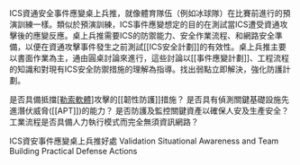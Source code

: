 ICS資通安全事件應變桌上兵推，就像體育隊伍（例如冰球隊）在比賽前進行的預演訓練一樣。類似於預演訓練，ICS事件應變想定的目的在測試當ICS遭受資通攻擊後的應變反應。桌上兵推需要ICS的防禦能力、安全作業流程、和網路安全準備，以便在資通攻擊事件發生之前測試[[ICS安全計劃]]的有效性。桌上兵推主要以書面作業為主，通由圓桌討論來進行，這些討論以[[事件應變計劃]]、工程流程的知識和對現有ICS安全防禦措施的理解為指導。找出弱點立即解決，強化防護計劃。

是否具備抵擋[[勒索軟體]](Ransomware)攻擊的[[韌性防護]]措施？
是否具有偵測關鍵基礎設施先進潛伏威脅([[APT]])的能力？
是否防護及監控關鍵資產以確保人安及生產安全？
工業流程是否具備人力執行模式而完全無須資訊網路？

ICS資安事件應變桌上兵推好處
Validation
Situational Awareness and Team Building
Practical Defense Actions